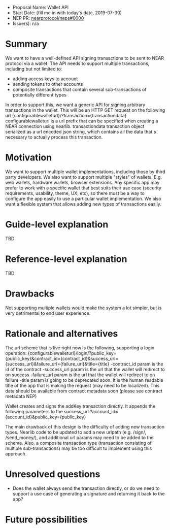 - Proposal Name: Wallet API
- Start Date: (fill me in with today's date, 2019-07-30)
- NEP PR: [nearprotocol/neps#0000](https://github.com/nearprotocol/NEPs/pull/10)
- Issue(s): n/a

# Summary
[summary]: #summary

We want to have a well-defined API signing transactions to be sent to NEAR protocol via a wallet.
The API needs to support multiple transactions, including but not limited to:
- adding access keys to account
- sending tokens to other accounts
- composite transactions that contain several sub-transactions of potentially different types

In order to support this, we want a generic API for signing arbitrary transactions in the wallet. This will be an HTTP GET request on the following url
{configurablewalleturl}/?transaction={transactiondata}
configurablewalleturl is a url prefix that can be specified when creating a NEAR connection using nearlib.
transactiondata transaction object serialized as a url encoded json string, which contains all the data that's necessary to actually process this transaction.

# Motivation
[motivation]: #motivation

We want to support multiple wallet implementations, including those by third party developers. We also want to support multiple "styles" of wallets. E.g. web wallets, hardware wallets, browser extensions.
Any specific app may prefer to work with a specific wallet that best suits their use case (security requirements, usability, theme, UX, etc), so there must be a way to configure the app easily to use a particular wallet implementation. We also want a flexible system that allows adding new types of
transactions easily.

# Guide-level explanation
[guide-level-explanation]: #guide-level-explanation

TBD
# Reference-level explanation
[reference-level-explanation]: #reference-level-explanation

TBD

# Drawbacks
[drawbacks]: #drawbacks
Not supporting multiple wallets would make the system a lot simpler, but is very detrimental to end user experience.

# Rationale and alternatives
[rationale-and-alternatives]: #rationale-and-alternatives

The url scheme that is live right now is the following, supporting a login operation:
{configurablewalleturl}/login/?public_key={public_key}&contract_id={contract_id}&success_url={success_url}&failure_url={failure_url}&title={title}
-contract_id param is the id of the contract
-success_url param is the url that the wallet will redirect to on success
-failure_url param is the url that the wallet will redirect to on failure
-title param is going to be deprecated soon. It is the human readable title of the app that is making the request (may need to be localized). This data should be available from contract metadata soon (please see contract metadata NEP)

Wallet creates and signs the addKey transaction directly. It appends the following parameters to the success_url
?account_id={account_id}&public_key={public_key}

The main drawback of this design is the difficulty of adding new transaction types. Nearlib code to be updated to add a new urlpath (e.g. /sign/, /send_money/), and additional url params may need to be added to the scheme. Also, a composite transaction type (transaction consisting of multiple sub-transactions) may be too difficult to implement using this approach.

# Unresolved questions
[unresolved-questions]: #unresolved-questions

- Does the wallet always send the transaction directly, or do we need to support a use case of generating a signature and returning it back to the app?

# Future possibilities
[future-possibilities]: #future-possibilities
